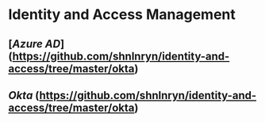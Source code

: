 # Identity and Access Management

## [_Azure AD_] (https://github.com/shnlnryn/identity-and-access/tree/master/okta)


## _Okta_ (https://github.com/shnlnryn/identity-and-access/tree/master/okta)
